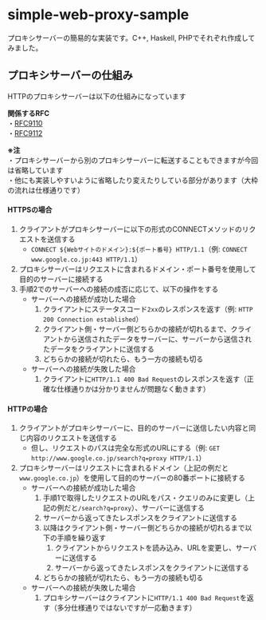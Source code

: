 # simple-web-proxy-sample
プロキシサーバーの簡易的な実装です。C++, Haskell, PHPでそれぞれ作成してみました。

## プロキシサーバーの仕組み
HTTPのプロキシサーバーは以下の仕組みになっています

**関係するRFC**<br>
・[RFC9110](https://datatracker.ietf.org/doc/html/rfc9110)<br>
・[RFC9112](https://datatracker.ietf.org/doc/html/rfc9112)

**※注**<br>
・プロキシサーバーから別のプロキシサーバーに転送することもできますが今回は省略しています<br>
・他にも実装しやすいように省略したり変えたりしている部分があります（大枠の流れは仕様通りです）

#### HTTPSの場合
1. クライアントがプロキシサーバーに以下の形式のCONNECTメソッドのリクエストを送信する
   * `CONNECT ${Webサイトのドメイン}:${ポート番号} HTTP/1.1`（例: `CONNECT www.google.co.jp:443 HTTP/1.1`）
2. プロキシサーバーはリクエストに含まれるドメイン・ポート番号を使用して目的のサーバーに接続する
3. 手順2でのサーバーへの接続の成否に応じて、以下の操作をする
   * サーバーへの接続が成功した場合
     1. クライアントにステータスコード`2xx`のレスポンスを返す（例: `HTTP 200 Connection established`）
     2. クライアント側・サーバー側どちらかの接続が切れるまで、クライアントから送信されたデータをサーバーに、サーバーから送信されたデータをクライアントに送信する
     3. どちらかの接続が切れたら、もう一方の接続も切る
   * サーバーへの接続が失敗した場合
     1. クライアントに`HTTP/1.1 400 Bad Request`のレスポンスを返す（正確な仕様通りかは分かりませんが問題なく動きます）

#### HTTPの場合
1. クライアントがプロキシサーバーに、目的のサーバーに送信したい内容と同じ内容のリクエストを送信する
   * 但し、リクエストのパスは完全な形式のURLにする（例: `GET http://www.google.co.jp/search?q=proxy HTTP/1.1`）
2. プロキシサーバーはリクエストに含まれるドメイン（上記の例だと`www.google.co.jp`）を使用して目的のサーバーの80番ポートに接続する
   * サーバーへの接続が成功した場合
     1. 手順1で取得したリクエストのURLをパス・クエリのみに変更し（上記の例だと`/search?q=proxy`）、サーバーに送信する
     2. サーバーから返ってきたレスポンスをクライアントに送信する
     3. 以降はクライアント側・サーバー側どちらかの接続が切れるまで以下の手順を繰り返す
        1. クライアントからリクエストを読み込み、URLを変更し、サーバーに送信する
        2. サーバーから返ってきたレスポンスをクライアントに送信する
     4. どちらかの接続が切れたら、もう一方の接続も切る
   * サーバーへの接続が失敗した場合
     1. プロキシサーバーはクライアントに`HTTP/1.1 400 Bad Request`を返す（多分仕様通りではないですが一応動きます）
